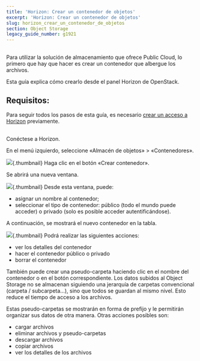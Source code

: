 ```yaml
---
title: 'Horizon: Crear un contenedor de objetos'
excerpt: 'Horizon: Crear un contenedor de objetos'
slug: horizon_crear_un_contenedor_de_objetos
section: Object Storage
legacy_guide_number: g1921
---
```



## 
Para utilizar la solución de almacenamiento que ofrece Public Cloud, lo primero que hay que hacer es crear un contenedor que albergue los archivos.

Esta guía explica cómo crearlo desde el panel Horizon de OpenStack.


## Requisitos:

Para seguir todos los pasos de esta guía, es necesario [crear un acceso a Horizon](https://docs.ovh.com/es/public-cloud/crear_un_acceso_a_horizon/) previamente.


## 
Conéctese a Horizon.

En el menú izquierdo, seleccione «Almacén de objetos» > «Contenedores».

![](images/img_2935.jpg){.thumbnail}
Haga clic en el botón «Crear contenedor».

Se abrirá una nueva ventana.

![](images/img_2937.jpg){.thumbnail}
Desde esta ventana, puede:


- asignar un nombre al contenedor;
- seleccionar el tipo de contenedor: público (todo el mundo puede acceder) o privado (solo es posible acceder autentificándose).


A continuación, se mostrará el nuevo contenedor en la tabla.

![](images/img_2938.jpg){.thumbnail}
Podrá realizar las siguientes acciones:


- ver los detalles del contenedor
- hacer el contenedor público o privado
- borrar el contenedor


También puede crear una pseudo-carpeta haciendo clic en el nombre del contenedor o en el botón correspondiente.
Los datos subidos al Object Storage no se almacenan siguiendo una jerarquía de carpetas convencional (carpeta / subcarpeta...), sino que todos se guardan al mismo nivel. Esto reduce el tiempo de acceso a los archivos.

Estas pseudo-carpetas se mostrarán en forma de prefijo y le permitirán organizar sus datos de otra manera.
Otras acciones posibles son:


- cargar archivos
- eliminar archivos y pseudo-carpetas
- descargar archivos
- copiar archivos
- ver los detalles de los archivos